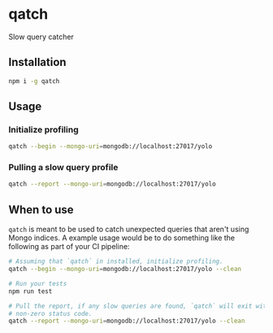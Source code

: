 # qatch
Slow query catcher

## Installation

```sh
npm i -g qatch
```

## Usage

### Initialize profiling

```sh
qatch --begin --mongo-uri=mongodb://localhost:27017/yolo
```

### Pulling a slow query profile

```sh
qatch --report --mongo-uri=mongodb://localhost:27017/yolo
```

## When to use

`qatch` is meant to be used to catch unexpected queries that aren't using Mongo
indices. A example usage would be to do something like the following as part of
your CI pipeline:

```sh
# Assuming that `qatch` in installed, initialize profiling.
qatch --begin --mongo-uri=mongodb://localhost:27017/yolo --clean

# Run your tests
npm run test

# Pull the report, if any slow queries are found, `qatch` will exit with a
# non-zero status code.
qatch --report --mongo-uri=mongodb://localhost:27017/yolo --clean
```


